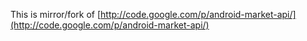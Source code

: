 This is mirror/fork of [http://code.google.com/p/android-market-api/](http://code.google.com/p/android-market-api/)
